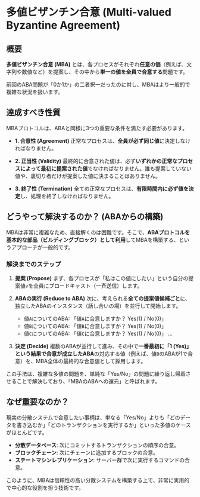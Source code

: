 # 多値ビザンチン合意 (Multi-valued Byzantine Agreement)

## 概要

**多値ビザンチン合意 (MBA)** とは、各プロセスがそれぞれ**任意の価**（例えば、文字列や数値など）を提案し、その中から**単一の値を全員で合意する**問題です。

前回のABA問題が「0か1か」の二者択一だったのに対し、MBAはより一般的で複雑な状況を扱います。

## 達成すべき性質

MBAプロトコルは、ABAと同様に3つの重要な条件を満たす必要があります。

* **1. 合意性 (Agreement)**
    正常なプロセスは、**全員が必ず同じ値**に決定しなければなりません。

* **2. 正当性 (Validity)**
    最終的に合意された値は、必ず**いずれかの正常なプロセスによって最初に提案された値**でなければなりません。誰も提案していない値や、裏切り者だけが提案した値に決まることはありません。

* **3. 終了性 (Termination)**
    全ての正常なプロセスは、**有限時間内に必ず値を決定**し、処理を終了しなければなりません。

## どうやって解決するのか？ (ABAからの構築)

MBAは非常に複雑なため、直接解くのは困難です。そこで、**ABAプロトコルを基本的な部品（ビルディングブロック）として利用**してMBAを構築する、というアプローチが一般的です。

### 解決までのステップ

1.  **提案 (Propose)**
    まず、各プロセスが「私はこの値にしたい」という自分の提案値`v`を全員にブロードキャスト（一斉送信）します。

2.  **ABAの実行 (Reduce to ABA)**
    次に、考えられる**全ての提案値候補ごと**に、独立したABAのインスタンス（話し合いの場）を並行して開始します。
    * 値`A`についてのABA: 「値`A`に合意しますか？ Yes(1) / No(0)」
    * 値`B`についてのABA: 「値`B`に合意しますか？ Yes(1) / No(0)」
    * 値`C`についてのABA: 「値`C`に合意しますか？ Yes(1) / No(0)」
        ...

3.  **決定 (Decide)**
    複数のABAが並行して進み、その中で**一番最初に「1 (Yes)」という結果で合意が成立したABA**の対応する値（例えば、値`B`のABAが1で合意）を、MBA全体の最終的な合意値として採用します。

この手法は、複雑な多値の問題を、単純な「Yes/No」の問題に繰り返し帰着させることで解決しており、「MBAのABAへの還元」と呼ばれます。

## なぜ重要なのか？

現実の分散システムで合意したい事柄は、単なる「Yes/No」よりも「どのデータを書き込むか」「どのトランザクションを実行するか」といった多値のケースがほとんどです。

- **分散データベース**: 次にコミットするトランザクションの順序の合意。
- **ブロックチェーン**: 次にチェーンに追加するブロックの合意。
- **ステートマシンレプリケーション**: サーバー群で次に実行するコマンドの合意。

このように、MBAは信頼性の高い分散システムを構築する上で、非常に実用的で中心的な役割を担う技術です。
